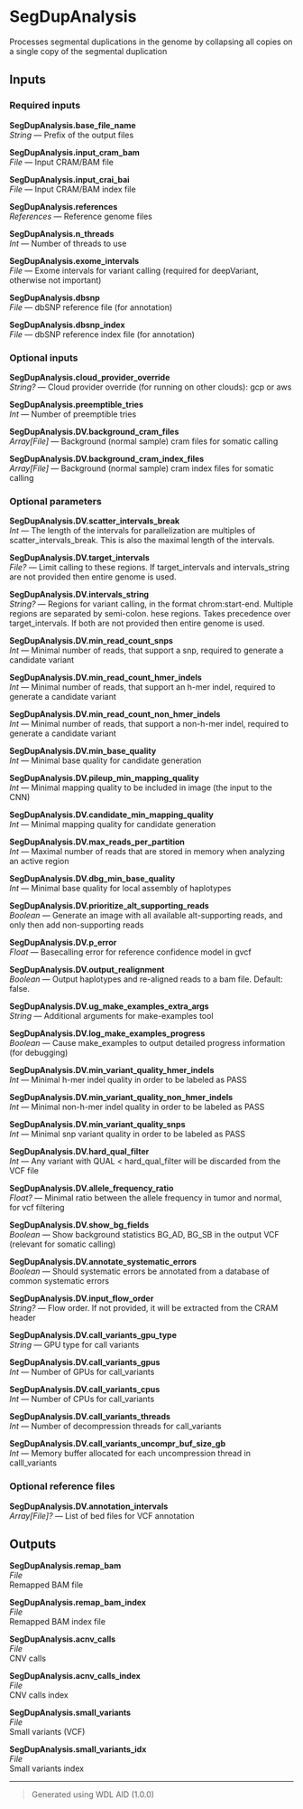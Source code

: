 # SegDupAnalysis
Processes segmental duplications in the genome by collapsing all copies on a single copy of the segmental duplication

## Inputs

### Required inputs
<p name="SegDupAnalysis.base_file_name">
        <b>SegDupAnalysis.base_file_name</b><br />
        <i>String </i> &mdash; 
         Prefix of the output files <br /> 
</p>
<p name="SegDupAnalysis.input_cram_bam">
        <b>SegDupAnalysis.input_cram_bam</b><br />
        <i>File </i> &mdash; 
         Input CRAM/BAM file <br /> 
</p>
<p name="SegDupAnalysis.input_crai_bai">
        <b>SegDupAnalysis.input_crai_bai</b><br />
        <i>File </i> &mdash; 
         Input CRAM/BAM index file <br /> 
</p>
<p name="SegDupAnalysis.references">
        <b>SegDupAnalysis.references</b><br />
        <i>References </i> &mdash; 
         Reference genome files <br /> 
</p>
<p name="SegDupAnalysis.n_threads">
        <b>SegDupAnalysis.n_threads</b><br />
        <i>Int </i> &mdash; 
         Number of threads to use <br /> 
</p>
<p name="SegDupAnalysis.exome_intervals">
        <b>SegDupAnalysis.exome_intervals</b><br />
        <i>File </i> &mdash; 
         Exome intervals for variant calling (required for deepVariant, otherwise not important) <br /> 
</p>
<p name="SegDupAnalysis.dbsnp">
        <b>SegDupAnalysis.dbsnp</b><br />
        <i>File </i> &mdash; 
         dbSNP reference file (for annotation) <br /> 
</p>
<p name="SegDupAnalysis.dbsnp_index">
        <b>SegDupAnalysis.dbsnp_index</b><br />
        <i>File </i> &mdash; 
         dbSNP reference index file (for annotation) <br /> 
</p>

### Optional inputs
<p name="SegDupAnalysis.cloud_provider_override">
        <b>SegDupAnalysis.cloud_provider_override</b><br />
        <i>String? </i> &mdash; 
         Cloud provider override (for running on other clouds): gcp or aws <br /> 
</p>
<p name="SegDupAnalysis.preemptible_tries">
        <b>SegDupAnalysis.preemptible_tries</b><br />
        <i>Int </i> &mdash; 
         Number of preemptible tries <br /> 
</p>
<p name="SegDupAnalysis.DV.background_cram_files">
        <b>SegDupAnalysis.DV.background_cram_files</b><br />
        <i>Array[File] </i> &mdash; 
         Background (normal sample) cram files for somatic calling <br /> 
</p>
<p name="SegDupAnalysis.DV.background_cram_index_files">
        <b>SegDupAnalysis.DV.background_cram_index_files</b><br />
        <i>Array[File] </i> &mdash; 
         Background (normal sample) cram index files for somatic calling <br /> 
</p>

### Optional parameters
<p name="SegDupAnalysis.DV.scatter_intervals_break">
        <b>SegDupAnalysis.DV.scatter_intervals_break</b><br />
        <i>Int </i> &mdash; 
         The length of the intervals for parallelization are multiples of scatter_intervals_break. This is also the maximal length of the intervals. <br /> 
</p>
<p name="SegDupAnalysis.DV.target_intervals">
        <b>SegDupAnalysis.DV.target_intervals</b><br />
        <i>File? </i> &mdash; 
         Limit calling to these regions. If target_intervals and intervals_string are not provided then entire genome is used. <br /> 
</p>
<p name="SegDupAnalysis.DV.intervals_string">
        <b>SegDupAnalysis.DV.intervals_string</b><br />
        <i>String? </i> &mdash; 
         Regions for variant calling, in the format chrom:start-end. Multiple regions are separated by semi-colon. hese regions. Takes precedence over target_intervals. If both are not provided then entire genome is used. <br /> 
</p>
<p name="SegDupAnalysis.DV.min_read_count_snps">
        <b>SegDupAnalysis.DV.min_read_count_snps</b><br />
        <i>Int </i> &mdash; 
         Minimal number of reads, that support a snp, required to  generate a candidate variant <br /> 
</p>
<p name="SegDupAnalysis.DV.min_read_count_hmer_indels">
        <b>SegDupAnalysis.DV.min_read_count_hmer_indels</b><br />
        <i>Int </i> &mdash; 
         Minimal number of reads, that support an h-mer indel, required to generate a candidate variant <br /> 
</p>
<p name="SegDupAnalysis.DV.min_read_count_non_hmer_indels">
        <b>SegDupAnalysis.DV.min_read_count_non_hmer_indels</b><br />
        <i>Int </i> &mdash; 
         Minimal number of reads, that support a non-h-mer indel, required to generate a candidate variant <br /> 
</p>
<p name="SegDupAnalysis.DV.min_base_quality">
        <b>SegDupAnalysis.DV.min_base_quality</b><br />
        <i>Int </i> &mdash; 
         Minimal base quality for candidate generation <br /> 
</p>
<p name="SegDupAnalysis.DV.pileup_min_mapping_quality">
        <b>SegDupAnalysis.DV.pileup_min_mapping_quality</b><br />
        <i>Int </i> &mdash; 
         Minimal mapping quality to be included in image (the input to the CNN) <br /> 
</p>
<p name="SegDupAnalysis.DV.candidate_min_mapping_quality">
        <b>SegDupAnalysis.DV.candidate_min_mapping_quality</b><br />
        <i>Int </i> &mdash; 
         Minimal mapping quality for candidate generation <br /> 
</p>
<p name="SegDupAnalysis.DV.max_reads_per_partition">
        <b>SegDupAnalysis.DV.max_reads_per_partition</b><br />
        <i>Int </i> &mdash; 
         Maximal number of reads that are stored in memory when analyzing an active region <br /> 
</p>
<p name="SegDupAnalysis.DV.dbg_min_base_quality">
        <b>SegDupAnalysis.DV.dbg_min_base_quality</b><br />
        <i>Int </i> &mdash; 
         Minimal base quality for local assembly of haplotypes <br /> 
</p>
<p name="SegDupAnalysis.DV.prioritize_alt_supporting_reads">
        <b>SegDupAnalysis.DV.prioritize_alt_supporting_reads</b><br />
        <i>Boolean </i> &mdash; 
         Generate an image with all available alt-supporting reads, and only then add non-supporting reads <br /> 
</p>
<p name="SegDupAnalysis.DV.p_error">
        <b>SegDupAnalysis.DV.p_error</b><br />
        <i>Float </i> &mdash; 
         Basecalling error for reference confidence model in gvcf <br /> 
</p>
<p name="SegDupAnalysis.DV.output_realignment">
        <b>SegDupAnalysis.DV.output_realignment</b><br />
        <i>Boolean </i> &mdash; 
         Output haplotypes and re-aligned reads to a bam file. Default: false. <br /> 
</p>
<p name="SegDupAnalysis.DV.ug_make_examples_extra_args">
        <b>SegDupAnalysis.DV.ug_make_examples_extra_args</b><br />
        <i>String </i> &mdash; 
         Additional arguments for make-examples tool <br /> 
</p>
<p name="SegDupAnalysis.DV.log_make_examples_progress">
        <b>SegDupAnalysis.DV.log_make_examples_progress</b><br />
        <i>Boolean </i> &mdash; 
         Cause make_examples to output detailed progress information (for debugging) <br /> 
</p>
<p name="SegDupAnalysis.DV.min_variant_quality_hmer_indels">
        <b>SegDupAnalysis.DV.min_variant_quality_hmer_indels</b><br />
        <i>Int </i> &mdash; 
         Minimal h-mer indel quality in order to be labeled as PASS <br /> 
</p>
<p name="SegDupAnalysis.DV.min_variant_quality_non_hmer_indels">
        <b>SegDupAnalysis.DV.min_variant_quality_non_hmer_indels</b><br />
        <i>Int </i> &mdash; 
         Minimal non-h-mer indel quality in order to be labeled as PASS <br /> 
</p>
<p name="SegDupAnalysis.DV.min_variant_quality_snps">
        <b>SegDupAnalysis.DV.min_variant_quality_snps</b><br />
        <i>Int </i> &mdash; 
         Minimal snp variant quality in order to be labeled as PASS <br /> 
</p>
<p name="SegDupAnalysis.DV.hard_qual_filter">
        <b>SegDupAnalysis.DV.hard_qual_filter</b><br />
        <i>Int </i> &mdash; 
         Any variant with QUAL < hard_qual_filter will be discarded from the VCF file <br /> 
</p>
<p name="SegDupAnalysis.DV.allele_frequency_ratio">
        <b>SegDupAnalysis.DV.allele_frequency_ratio</b><br />
        <i>Float? </i> &mdash; 
         Minimal ratio between the allele frequency in tumor and normal, for vcf filtering <br /> 
</p>
<p name="SegDupAnalysis.DV.show_bg_fields">
        <b>SegDupAnalysis.DV.show_bg_fields</b><br />
        <i>Boolean </i> &mdash; 
         Show background statistics BG_AD, BG_SB in the output VCF (relevant for somatic calling) <br /> 
</p>
<p name="SegDupAnalysis.DV.annotate_systematic_errors">
        <b>SegDupAnalysis.DV.annotate_systematic_errors</b><br />
        <i>Boolean </i> &mdash; 
         Should systematic errors be annotated from a database of common systematic errors <br /> 
</p>
<p name="SegDupAnalysis.DV.input_flow_order">
        <b>SegDupAnalysis.DV.input_flow_order</b><br />
        <i>String? </i> &mdash; 
         Flow order. If not provided, it will be extracted from the CRAM header <br /> 
</p>
<p name="SegDupAnalysis.DV.call_variants_gpu_type">
        <b>SegDupAnalysis.DV.call_variants_gpu_type</b><br />
        <i>String </i> &mdash; 
         GPU type for call variants <br /> 
</p>
<p name="SegDupAnalysis.DV.call_variants_gpus">
        <b>SegDupAnalysis.DV.call_variants_gpus</b><br />
        <i>Int </i> &mdash; 
         Number of GPUs for call_variants <br /> 
</p>
<p name="SegDupAnalysis.DV.call_variants_cpus">
        <b>SegDupAnalysis.DV.call_variants_cpus</b><br />
        <i>Int </i> &mdash; 
         Number of CPUs for call_variants <br /> 
</p>
<p name="SegDupAnalysis.DV.call_variants_threads">
        <b>SegDupAnalysis.DV.call_variants_threads</b><br />
        <i>Int </i> &mdash; 
         Number of decompression threads for call_variants <br /> 
</p>
<p name="SegDupAnalysis.DV.call_variants_uncompr_buf_size_gb">
        <b>SegDupAnalysis.DV.call_variants_uncompr_buf_size_gb</b><br />
        <i>Int </i> &mdash; 
         Memory buffer allocated for each uncompression thread in calll_variants <br /> 
</p>

### Optional reference files
<p name="SegDupAnalysis.DV.annotation_intervals">
        <b>SegDupAnalysis.DV.annotation_intervals</b><br />
        <i>Array[File]? </i> &mdash; 
         List of bed files for VCF annotation <br /> 
</p>
</details>


## Outputs
<p name="SegDupAnalysis.remap_bam">
        <b>SegDupAnalysis.remap_bam</b><br />
        <i>File</i><br />
        Remapped BAM file
</p>
<p name="SegDupAnalysis.remap_bam_index">
        <b>SegDupAnalysis.remap_bam_index</b><br />
        <i>File</i><br />
        Remapped BAM index file
</p>
<p name="SegDupAnalysis.acnv_calls">
        <b>SegDupAnalysis.acnv_calls</b><br />
        <i>File</i><br />
        CNV calls
</p>
<p name="SegDupAnalysis.acnv_calls_index">
        <b>SegDupAnalysis.acnv_calls_index</b><br />
        <i>File</i><br />
        CNV calls index
</p>
<p name="SegDupAnalysis.small_variants">
        <b>SegDupAnalysis.small_variants</b><br />
        <i>File</i><br />
        Small variants (VCF)
</p>
<p name="SegDupAnalysis.small_variants_idx">
        <b>SegDupAnalysis.small_variants_idx</b><br />
        <i>File</i><br />
        Small variants index
</p>

<hr />

> Generated using WDL AID (1.0.0)
